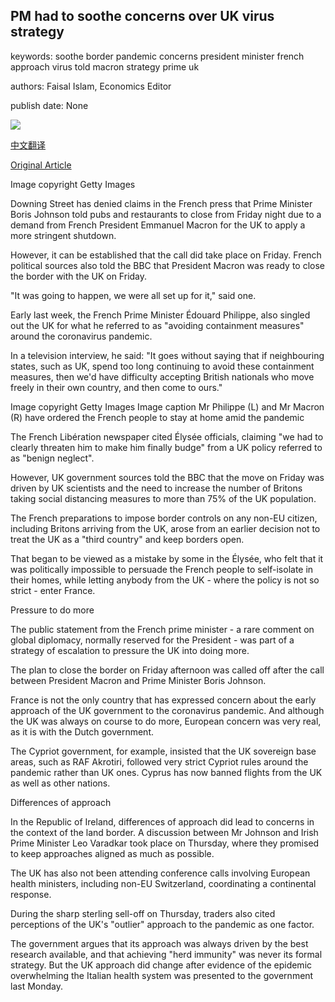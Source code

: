 ## PM had to soothe concerns over UK virus strategy

keywords: soothe border pandemic concerns president minister french approach virus told macron strategy prime uk

authors: Faisal Islam, Economics Editor

publish date: None

![](https://ichef.bbci.co.uk/news/1024/branded_news/0ECC/production/_111388730_gettyimages-1207849964.jpg)

[中文翻译](PM%20had%20to%20soothe%20concerns%20over%20UK%20virus%20strategy_zh.md)

[Original Article](https://www.bbc.com/news/business-51997717)

Image copyright Getty Images

Downing Street has denied claims in the French press that Prime Minister Boris Johnson told pubs and restaurants to close from Friday night due to a demand from French President Emmanuel Macron for the UK to apply a more stringent shutdown.

However, it can be established that the call did take place on Friday. French political sources also told the BBC that President Macron was ready to close the border with the UK on Friday.

"It was going to happen, we were all set up for it," said one.

Early last week, the French Prime Minister Édouard Philippe, also singled out the UK for what he referred to as "avoiding containment measures" around the coronavirus pandemic.

In a television interview, he said: "It goes without saying that if neighbouring states, such as UK, spend too long continuing to avoid these containment measures, then we'd have difficulty accepting British nationals who move freely in their own country, and then come to ours."

Image copyright Getty Images Image caption Mr Philippe (L) and Mr Macron (R) have ordered the French people to stay at home amid the pandemic

The French Libération newspaper cited Élysée officials, claiming "we had to clearly threaten him to make him finally budge" from a UK policy referred to as "benign neglect".

However, UK government sources told the BBC that the move on Friday was driven by UK scientists and the need to increase the number of Britons taking social distancing measures to more than 75% of the UK population.

The French preparations to impose border controls on any non-EU citizen, including Britons arriving from the UK, arose from an earlier decision not to treat the UK as a "third country" and keep borders open.

That began to be viewed as a mistake by some in the Élysée, who felt that it was politically impossible to persuade the French people to self-isolate in their homes, while letting anybody from the UK - where the policy is not so strict - enter France.

Pressure to do more

The public statement from the French prime minister - a rare comment on global diplomacy, normally reserved for the President - was part of a strategy of escalation to pressure the UK into doing more.

The plan to close the border on Friday afternoon was called off after the call between President Macron and Prime Minister Boris Johnson.

France is not the only country that has expressed concern about the early approach of the UK government to the coronavirus pandemic. And although the UK was always on course to do more, European concern was very real, as it is with the Dutch government.

The Cypriot government, for example, insisted that the UK sovereign base areas, such as RAF Akrotiri, followed very strict Cypriot rules around the pandemic rather than UK ones. Cyprus has now banned flights from the UK as well as other nations.

Differences of approach

In the Republic of Ireland, differences of approach did lead to concerns in the context of the land border. A discussion between Mr Johnson and Irish Prime Minister Leo Varadkar took place on Thursday, where they promised to keep approaches aligned as much as possible.

The UK has also not been attending conference calls involving European health ministers, including non-EU Switzerland, coordinating a continental response.

During the sharp sterling sell-off on Thursday, traders also cited perceptions of the UK's "outlier" approach to the pandemic as one factor.

The government argues that its approach was always driven by the best research available, and that achieving "herd immunity" was never its formal strategy. But the UK approach did change after evidence of the epidemic overwhelming the Italian health system was presented to the government last Monday.